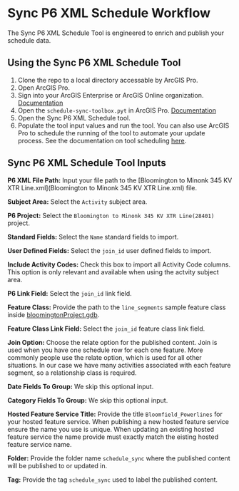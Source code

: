 # Sync P6 XML Schedule Workflow

The Sync P6 XML Schedule Tool is engineered to enrich and publish your schedule data. 

## Using the Sync P6 XML Schedule Tool

1. Clone the repo to a local directory accessable by ArcGIS Pro.
2. Open ArcGIS Pro.
3. Sign into your ArcGIS Enterprise or ArcGIS Online organization. [Documentation](https://pro.arcgis.com/en/pro-app/latest/help/projects/sign-in-to-your-organization.htm)
4. Open the `schedule-sync-toolbox.pyt` in ArcGIS Pro. [Documentation](https://pro.arcgis.com/en/pro-app/latest/help/projects/connect-to-a-toolbox.htm)
5. Open the Sync P6 XML Schedule tool. 
6. Populate the tool input values and run the tool. You can also use ArcGIS Pro to schedule the running of the tool to automate your update process. See the documentation on tool scheduling [here](https://pro.arcgis.com/en/pro-app/latest/help/analysis/geoprocessing/basics/schedule-geoprocessing-tools.htm).



## Sync P6 XML Schedule Tool Inputs
**P6 XML File Path:** Input your file path to the [Bloomington to Minonk 345 KV XTR Line.xml](Bloomington to Minonk 345 KV XTR Line.xml) file.

**Subject Area:** Select the `Activity` subject area.

**P6 Project:** Select the `Bloomington to Minonk 345 KV XTR Line(28401)` project.

**Standard Fields:** Select the `Name` standard fields to import.

**User Defined Fields:** Select the `join_id` user defined fields to import. 

**Include Activity Codes:** Check this box to import all Activity Code columns. This option is only relevant and available when using the actvity subject area.  

**P6 Link Field:** Select the `join_id` link field.

**Feature Class:** Provide the path to the `line_segments` sample feature class inside [bloomingtonProject.gdb](bloomingtonProject.gdb). 

**Feature Class Link Field:** Select the `join_id` feature class link field.

**Join Option:** Choose the relate option for the published content. Join is used when you have one schedule row for each one feature. More commonly people use the relate option, which is used for all other situations. In our case we have many activities associated with each feature segment, so a relationship class is required. 

**Date Fields To Group:** We skip this optional input.

**Category Fields To Group:** We skip this optional input.

**Hosted Feature Service Title:** Provide the title `Bloomfield_Powerlines` for your hosted feature service. When publishing a new hosted feature service ensure the name you use is unique. When updating an existing hosted feature service the name provide must exactly match the eisting hosted feature service name.

**Folder:** Provide the folder name `schedule_sync` where the published content will be published to or updated in. 

**Tag:** Provide the tag `schedule_sync` used to label the published content.


